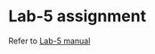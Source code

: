 # Lab-5 assignment

Refer to [Lab-5 manual](https://pavinberg.gitbook.io/nju-network-lab/ipv4-router/lab-5)
